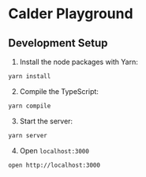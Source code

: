 # Calder Playground

## Development Setup

1. Install the node packages with Yarn:

```bash
yarn install
```

2. Compile the TypeScript:

```bash
yarn compile
```

3. Start the server:

```bash
yarn server
```

4. Open `localhost:3000`

```bash
open http://localhost:3000
```
